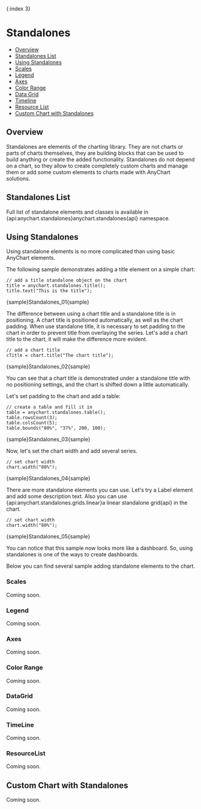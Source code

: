 {:index 3}

# Standalones

* [Overview](#overview)
* [Standalones List](#standalones_list)
* [Using Standalones](#using_standalones)
 * [Scales](#scales)
 * [Legend](#legend)
 * [Axes](#axes)
 * [Color Range](#color_range)
 * [Data Grid](#data_grid)
 * [Timeline](#timeline)
 * [Resource List](#resource_list)
* [Custom Chart with Standalones](#custom_chart_with_standalones)

## Overview

Standalones are elements of the charting library. They are not charts or parts of charts themselves, they are building blocks that can be used to build anything or create the added functionality. Standalones do not depend on a chart, so they allow to create completely custom charts and manage them or add some custom elements to charts made with AnyChart solutions. 

## Standalones List

Full list of standalone elements and classes is available in {api:anychart.standalones}anychart.standalones{api} namespace.

## Using Standalones

Using standalone elements is no more complicated than using basic AnyChart elements.

The following sample demonstrates adding a title element on a simple chart:

```
// add a title standalone object on the chart
title = anychart.standalones.title();
title.text("This is the title");
```

{sample}Standalones\_01{sample}

The difference between using a chart title and a standalone title is in positioning. A chart title is positioned automatically, as well as the chart padding. When use standalone title, it is necessary to set padding to the chart in order to prevent title from overlaying the series. Let's add a chart title to the chart, it will make the difference more evident.

```
// add a chart title
cTitle = chart.title("The chart title");
```

{sample}Standalones\_02{sample}

You can see that a chart title is demonstrated under a standalone title with no positioning settings, and the chart is shifted down a little automatically.

Let's set padding to the chart and add a table:

```
// create a table and fill it in
table = anychart.standalones.table();
table.rowsCount(3);
table.colsCount(5);
table.bounds("80%", "37%", 200, 100);
```

{sample}Standalones\_03{sample}

Now, let's set the chart width and add several series.

```
// set chart width
chart.width("80%");
```

{sample}Standalones\_04{sample}

There are more standalone elements you can use. Let's try a Label element and add some description text. Also you can use {api:anychart.standalones.grids.linear}a linear standalone grid{api} in the chart.

```
// set chart width
chart.width("80%");
```

{sample}Standalones\_05{sample}

You can notice that this sample now looks more like a dashboard. So, using standalones is one of the ways to create dashboards.

Below you can find several sample adding standalone elements to the chart.

### Scales

Coming soon.

### Legend

Coming soon.

### Axes

Coming soon.

### Color Range

Coming soon.

### DataGrid

Coming soon.

### TimeLine

Coming soon.

### ResourceList

Coming soon.

## Custom Chart with Standalones

Coming soon.
